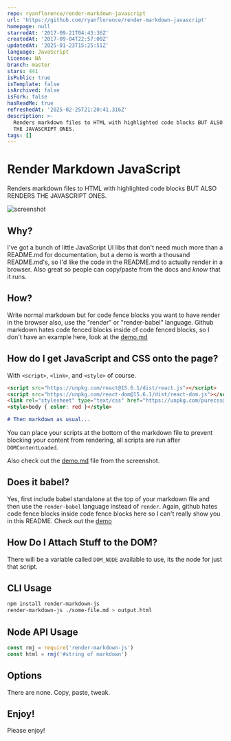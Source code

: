 ```yaml
---
repo: ryanflorence/render-markdown-javascript
url: 'https://github.com/ryanflorence/render-markdown-javascript'
homepage: null
starredAt: '2017-09-21T04:43:36Z'
createdAt: '2017-09-04T22:57:00Z'
updatedAt: '2025-01-23T15:25:51Z'
language: JavaScript
license: NA
branch: master
stars: 441
isPublic: true
isTemplate: false
isArchived: false
isFork: false
hasReadMe: true
refreshedAt: '2025-02-25T21:20:41.316Z'
description: >-
  Renders markdown files to HTML with highlighted code blocks BUT ALSO RENDERS
  THE JAVASCRIPT ONES.
tags: []
---
```


Render Markdown JavaScript
==========================

Renders markdown files to HTML with highlighted code blocks BUT ALSO RENDERS THE JAVASCRIPT ONES.

![screenshot](./screenshot.png)

Why?
---

I've got a bunch of little JavaScript UI libs that don't need much more than a README.md for documentation, but a demo is worth a thousand README.md's, so I'd like the code in the README.md to actually render in a browser. Also great so people can copy/paste from the docs and *know* that it runs.

How?
----

Write normal markdown but for code fence blocks you want to have render in the browser also, use the "render" or "render-babel" language. Github markdown hates code fenced blocks inside of code fenced blocks, so I don't have an example here, look at the [demo.md](https://raw.githubusercontent.com/ryanflorence/render-markdown-javascript/master/demo.md)

How do I get JavaScript and CSS onto the page?
----------------------------------------------

With `<script>`, `<link>`, and `<style>` of course.

```markdown
<script src="https://unpkg.com/react@15.6.1/dist/react.js"></script>
<script src="https://unpkg.com/react-dom@15.6.1/dist/react-dom.js"></script>
<link rel="stylesheet" type="text/css" href="https://unpkg.com/purecss@1.0.0/build/pure-min.css"/>
<style>body { color: red }</style>

# Then markdown as usual...
```

You can place your scripts at the bottom of the markdown file to prevent blocking your content from rendering, all scripts are run after `DOMContentLoaded`.

Also check out the [demo.md](https://raw.githubusercontent.com/ryanflorence/render-markdown-javascript/master/demo.md) file from the screenshot.

Does it babel?
--------------

Yes, first include babel standalone at the top of your markdown file and then use the `render-babel` language instead of `render`. Again, github hates code fence blocks inside code fence blocks here so I can't really show you in this README. Check out the [demo](https://raw.githubusercontent.com/ryanflorence/render-markdown-javascript/master/demo.md)

How Do I Attach Stuff to the DOM?
---------------------------------

There will be a variable called `DOM_NODE` available to use, its the node for just that script.


CLI Usage
---------

```sh
npm install render-markdown-js
render-markdown-js ./some-file.md > output.html
```

Node API Usage
--------------

```js
const rmj = require('render-markdown-js')
const html = rmj('#string of markdown')
```

Options
-------

There are none. Copy, paste, tweak.

Enjoy!
------

Please enjoy!
